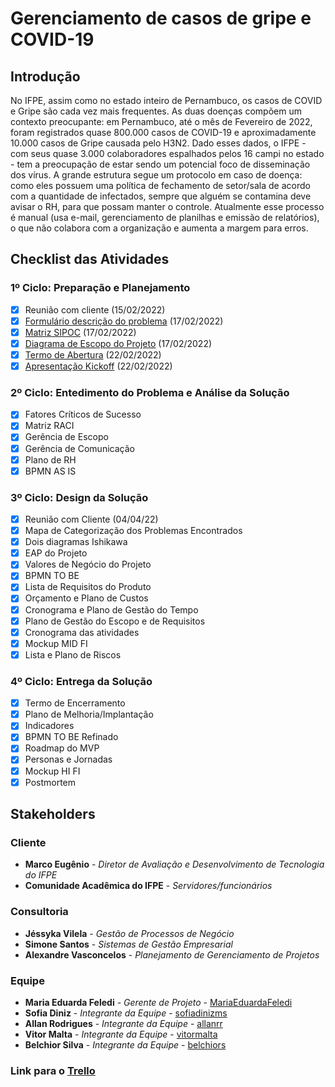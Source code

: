 # Gerenciamento de casos de gripe e COVID-19

## Introdução
No IFPE, assim como no estado inteiro de Pernambuco, os casos de COVID e Gripe são cada vez mais frequentes. As duas doenças compõem um contexto preocupante: em Pernambuco, até o mês de Fevereiro de 2022, foram registrados quase 800.000 casos de COVID-19 e aproximadamente 10.000 casos de Gripe causada pelo H3N2. Dado esses dados, o IFPE - com seus quase 3.000 colaboradores espalhados pelos 16 campi no estado - tem a preocupação de estar sendo um potencial foco de disseminação dos vírus. A grande estrutura segue um protocolo em caso de doença: como eles possuem uma política de fechamento de setor/sala de acordo com a quantidade de infectados, sempre que alguém se contamina deve avisar o RH, para que possam manter o controle. Atualmente esse processo é manual (usa e-mail, gerenciamento de planilhas e emissão de relatórios), o que não colabora com a organização e aumenta a margem para erros.

## Checklist das Atividades
### 1º Ciclo: Preparação e Planejamento
- [x] Reunião com cliente (15/02/2022)
- [x] [Formulário descrição do problema](/SGE/Descri%C3%A7%C3%A3o%20do%20Problema%20-%20Time%203.xlsx) (17/02/2022)
- [x] [Matriz SIPOC](/PGP/matriz-sipoc.pdf) (17/02/2022)
- [x] [Diagrama de Escopo do Projeto](/GPN/diagrama-escopo.pdf) (17/02/2022)
- [x] [Termo de Abertura](/PGP/termo-de-abertura.pdf) (22/02/2022)
- [x] [Apresentação Kickoff](/SGE/kickoff-apresentacao.pdf) (22/02/2022)

### 2º Ciclo: Entedimento do Problema e Análise da Solução
- [x] Fatores Críticos de Sucesso
- [x] Matriz RACI
- [x] Gerência de Escopo
- [x] Gerência de Comunicação
- [x] Plano de RH
- [x] BPMN AS IS

### 3º Ciclo: Design da Solução
- [x] Reunião com Cliente (04/04/22)
- [x] Mapa de Categorização dos Problemas Encontrados
- [x] Dois diagramas Ishikawa
- [x] EAP do Projeto
- [x] Valores de Negócio do Projeto
- [x] BPMN TO BE
- [x] Lista de Requisitos do Produto
- [x] Orçamento e Plano de Custos
- [x] Cronograma e Plano de Gestão do Tempo
- [x] Plano de Gestão do Escopo e de Requisitos
- [x] Cronograma das atividades
- [x] Mockup MID FI
- [x] Lista e Plano de Riscos

### 4º Ciclo: Entrega da Solução
- [x] Termo de Encerramento
- [x] Plano de Melhoria/Implantação
- [x] Indicadores
- [x] BPMN TO BE Refinado
- [x] Roadmap do MVP
- [x] Personas e Jornadas
- [x] Mockup HI FI
- [x] Postmortem

## Stakeholders
### Cliente
* **Marco Eugênio** - *Diretor de Avaliação e Desenvolvimento de Tecnologia do IFPE*
* **Comunidade Acadêmica do IFPE** - *Servidores/funcionários*

### Consultoria
* **Jéssyka Vilela** - *Gestão de Processos de Negócio*
* **Simone Santos** - *Sistemas de Gestão Empresarial*
* **Alexandre Vasconcelos** - *Planejamento de Gerenciamento de Projetos*

### Equipe
* **Maria Eduarda Feledi** - *Gerente de Projeto* - [MariaEduardaFeledi](https://github.com/MariaEduardaFeledi)
* **Sofia Diniz** - *Integrante da Equipe* - [sofiadinizms](https://github.com/sofiadinizms)
* **Allan Rodrigues** - *Integrante da Equipe* - [allanrr](https://github.com/allanrr)
* **Vitor Malta** - *Integrante da Equipe* - [vitormalta](https://github.com/vitormalta)
* **Belchior Silva** - *Integrante da Equipe* - [belchiors](https://github.com/belchiors)

### Link para o [Trello](https://trello.com/b/E2CL1LAD/atividades-time-3)
